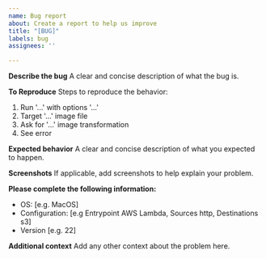 ```yaml
---
name: Bug report
about: Create a report to help us improve
title: "[BUG]"
labels: bug
assignees: ''

---
```


**Describe the bug**
A clear and concise description of what the bug is.

**To Reproduce**
Steps to reproduce the behavior:
1. Run '...' with options '...'
2. Target '...' image file 
3. Ask for '...' image transformation
4. See error

**Expected behavior**
A clear and concise description of what you expected to happen.

**Screenshots**
If applicable, add screenshots to help explain your problem.

**Please complete the following information:**
 - OS: [e.g. MacOS]
 - Configuration: [e.g Entrypoint AWS Lambda, Sources http, Destinations s3]
 - Version [e.g. 22]

**Additional context**
Add any other context about the problem here.
